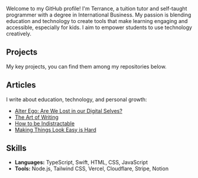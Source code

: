Welcome to my GitHub profile! I'm Terrance, a tuition tutor and self-taught programmer with a degree in International Business. My passion is blending education and technology to create tools that make learning engaging and accessible, especially for kids. I aim to empower students to use technology creatively.

## Projects

My key projects, you can find them among my repositories below.

## Articles

I write about education, technology, and personal growth:

* [Alter Ego: Are We Lost in our Digital Selves?](https://terrancehah.com/alter-ego)
* [The Art of Writing](https://terrancehah.com/the-art-of-writing)
* [How to be Indistractable](https://terrancehah.com/how-to-be-indistractable)
* [Making Things Look Easy is Hard](https://terrancehah.com/making-things-look-easy-is-hard)

## Skills

* **Languages:** TypeScript, Swift, HTML, CSS, JavaScript
* **Tools:** Node.js, Tailwind CSS, Vercel, Cloudflare, Stripe, Notion
